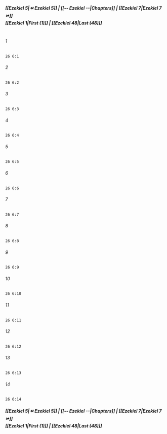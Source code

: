 
##### **[[Ezekiel 5|⏪ Ezekiel 5]] | [[-- Ezekiel --|Chapters]] | [[Ezekiel 7|Ezekiel 7 ⏩]]**<br>**[[Ezekiel 1|First (1)]] | [[Ezekiel 48|Last (48)]]**<br><br>

###### 1
``` verse
26 6:1
```
###### 2
``` verse
26 6:2
```
###### 3
``` verse
26 6:3
```
###### 4
``` verse
26 6:4
```
###### 5
``` verse
26 6:5
```
###### 6
``` verse
26 6:6
```
###### 7
``` verse
26 6:7
```
###### 8
``` verse
26 6:8
```
###### 9
``` verse
26 6:9
```
###### 10
``` verse
26 6:10
```
###### 11
``` verse
26 6:11
```
###### 12
``` verse
26 6:12
```
###### 13
``` verse
26 6:13
```
###### 14
``` verse
26 6:14
```

##### **[[Ezekiel 5|⏪ Ezekiel 5]] | [[-- Ezekiel --|Chapters]] | [[Ezekiel 7|Ezekiel 7 ⏩]]**<br>**[[Ezekiel 1|First (1)]] | [[Ezekiel 48|Last (48)]]**
